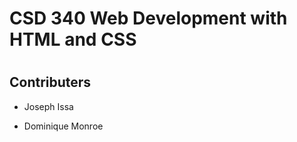 # <H1> CSD 340 Web Development with HTML and CSS


# <H2> Contributers

- Joseph Issa


- Dominique Monroe
